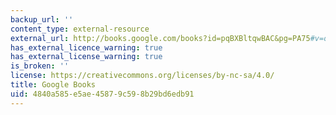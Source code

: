 ```yaml
---
backup_url: ''
content_type: external-resource
external_url: http://books.google.com/books?id=pqBXBltqwBAC&pg=PA75#v=onepage
has_external_licence_warning: true
has_external_license_warning: true
is_broken: ''
license: https://creativecommons.org/licenses/by-nc-sa/4.0/
title: Google Books
uid: 4840a585-e5ae-4587-9c59-8b29bd6edb91
---
```

